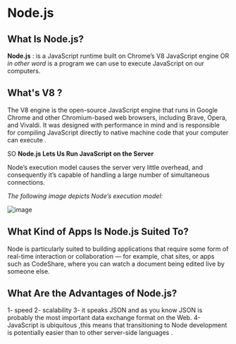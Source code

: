 # Node.js 

## What Is Node.js?

**Node.js** : is a JavaScript runtime built on Chrome’s V8 JavaScript engine OR *in other word* 
is a program we can use to execute JavaScript on our computers.

## What's V8 ?

The V8 engine is the open-source JavaScript engine that runs in Google Chrome and other Chromium-based web browsers, including Brave, Opera, and Vivaldi. 
It was designed with performance in mind and is responsible for compiling JavaScript directly to native machine code that your computer can execute .

SO **Node.js Lets Us Run JavaScript on the Server**

Node’s execution model causes the server very little overhead, and consequently it’s capable of handling a large number of simultaneous connections.

*The following image depicts Node’s execution model:*

![image](https://uploads.sitepoint.com/wp-content/uploads/2012/10/1516152673node_event_loop.png)


## What Kind of Apps Is Node.js Suited To?

Node is particularly suited to building applications that require some form of real-time interaction or collaboration — for example, chat sites, or apps such as CodeShare, where you can watch a document being edited live by someone else.

## What Are the Advantages of Node.js?
1-  speed 
2- scalability
3-  it speaks JSON and as you know JSON is probably the most important data exchange format on the Web.
4- JavaScript is ubiquitous ,this means that transitioning to Node development is potentially easier than to other server-side languages .


